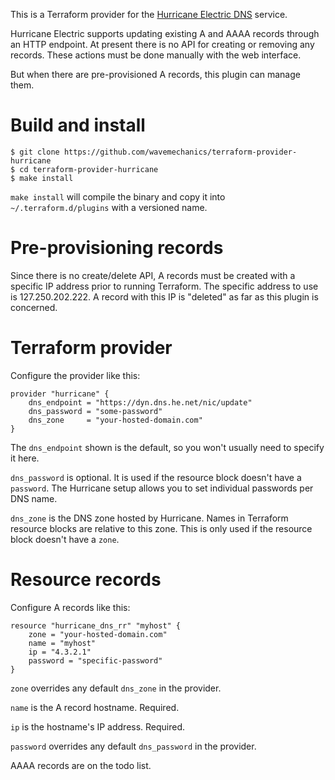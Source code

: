 This is a Terraform provider for the [Hurricane Electric DNS](https://dns.he.net) service.

Hurricane Electric supports updating existing A and AAAA records through an HTTP endpoint.
At present there is no API for creating or removing any records.
These actions must be done manually with the web interface.

But when there are pre-provisioned A records, this plugin can manage them.

# Build and install
```
$ git clone https://github.com/wavemechanics/terraform-provider-hurricane
$ cd terraform-provider-hurricane
$ make install
```
`make install` will compile the binary and copy it into `~/.terraform.d/plugins` with a versioned name.

# Pre-provisioning records

Since there is no create/delete API, A records must be created with a specific IP address prior to running Terraform. The specific address to use is 127.250.202.222.
A record with this IP is "deleted" as far as this plugin is concerned.

# Terraform provider

Configure the provider like this:

```
provider "hurricane" {
    dns_endpoint = "https://dyn.dns.he.net/nic/update"
    dns_password = "some-password"
    dns_zone     = "your-hosted-domain.com"
}
```

The `dns_endpoint` shown is the default, so you won't usually need to specify it here.

`dns_password` is optional.
It is used if the resource block doesn't have a `password`.
The Hurricane setup allows you to set individual passwords per DNS name.

`dns_zone` is the DNS zone hosted by Hurricane.
Names in Terraform resource blocks are relative to this zone.
This is only used if the resource block doesn't have a `zone`.

# Resource records

Configure A records like this:

```
resource "hurricane_dns_rr" "myhost" {
    zone = "your-hosted-domain.com"
    name = "myhost"
    ip = "4.3.2.1"
    password = "specific-password"
}
```

`zone` overrides any default `dns_zone` in the provider.

`name` is the A record hostname. Required.

`ip` is the hostname's IP address. Required.

`password` overrides any default `dns_password` in the provider.

AAAA records are on the todo list.

